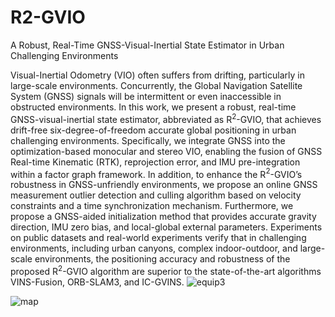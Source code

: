 # R2-GVIO
A Robust, Real-Time GNSS-Visual-Inertial State Estimator in Urban Challenging Environments

Visual-Inertial Odometry (VIO) often suffers from drifting, particularly in large-scale environments. Concurrently, the Global Navigation Satellite System (GNSS) signals will be intermittent or even inaccessible in obstructed environments. In this work, we present a robust, real-time GNSS-visual-inertial state estimator, abbreviated as R$^2$-GVIO, that achieves drift-free six-degree-of-freedom accurate global positioning in urban challenging environments. Specifically, we integrate GNSS into the optimization-based monocular and stereo VIO, enabling the fusion of GNSS Real-time Kinematic (RTK), reprojection error, and IMU pre-integration within a factor graph framework. In addition, to enhance the R$^2$-GVIO’s robustness in GNSS-unfriendly environments, we propose an online GNSS measurement outlier detection and culling algorithm based on velocity constraints and a time synchronization mechanism. Furthermore, we propose a GNSS-aided initialization method that provides accurate gravity direction, IMU zero bias, and local-global external parameters. Experiments on public datasets and real-world experiments verify that in challenging environments, including urban canyons, complex indoor-outdoor, and large-scale environments, the positioning accuracy and robustness of the proposed R$^2$-GVIO algorithm are superior to the state-of-the-art algorithms VINS-Fusion, ORB-SLAM3, and IC-GVINS.
![equip3](https://github.com/JiangboSong251/R2-GVIO/assets/74598384/52560996-3777-4c0c-8038-ff918e2ee60a)

![map](https://github.com/JiangboSong251/R2-GVIO/assets/74598384/90385d4f-f2f4-4966-856d-53532c67a668)
